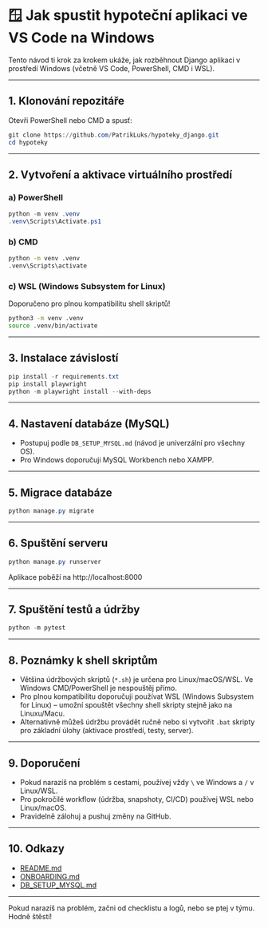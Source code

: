 # 🪟 Jak spustit hypoteční aplikaci ve VS Code na Windows

Tento návod ti krok za krokem ukáže, jak rozběhnout Django aplikaci v prostředí Windows (včetně VS Code, PowerShell, CMD i WSL).

---

## 1. Klonování repozitáře

Otevři PowerShell nebo CMD a spusť:
```powershell
git clone https://github.com/PatrikLuks/hypoteky_django.git
cd hypoteky
```

---

## 2. Vytvoření a aktivace virtuálního prostředí

### a) PowerShell
```powershell
python -m venv .venv
.venv\Scripts\Activate.ps1
```

### b) CMD
```cmd
python -m venv .venv
.venv\Scripts\activate
```

### c) WSL (Windows Subsystem for Linux)
Doporučeno pro plnou kompatibilitu shell skriptů!
```bash
python3 -m venv .venv
source .venv/bin/activate
```

---

## 3. Instalace závislostí

```powershell
pip install -r requirements.txt
pip install playwright
python -m playwright install --with-deps
```

---

## 4. Nastavení databáze (MySQL)

- Postupuj podle `DB_SETUP_MYSQL.md` (návod je univerzální pro všechny OS).
- Pro Windows doporučuji MySQL Workbench nebo XAMPP.

---

## 5. Migrace databáze

```powershell
python manage.py migrate
```

---

## 6. Spuštění serveru

```powershell
python manage.py runserver
```

Aplikace poběží na http://localhost:8000

---

## 7. Spuštění testů a údržby

```powershell
python -m pytest
```

---

## 8. Poznámky k shell skriptům

- Většina údržbových skriptů (`*.sh`) je určena pro Linux/macOS/WSL. Ve Windows CMD/PowerShell je nespouštěj přímo.
- Pro plnou kompatibilitu doporučuji používat WSL (Windows Subsystem for Linux) – umožní spouštět všechny shell skripty stejně jako na Linuxu/Macu.
- Alternativně můžeš údržbu provádět ručně nebo si vytvořit `.bat` skripty pro základní úlohy (aktivace prostředí, testy, server).

---

## 9. Doporučení

- Pokud narazíš na problém s cestami, používej vždy `\` ve Windows a `/` v Linux/WSL.
- Pro pokročilé workflow (údržba, snapshoty, CI/CD) používej WSL nebo Linux/macOS.
- Pravidelně zálohuj a pushuj změny na GitHub.

---

## 10. Odkazy
- [README.md](README.md)
- [ONBOARDING.md](ONBOARDING.md)
- [DB_SETUP_MYSQL.md](DB_SETUP_MYSQL.md)

---

Pokud narazíš na problém, začni od checklistu a logů, nebo se ptej v týmu. Hodně štěstí!
